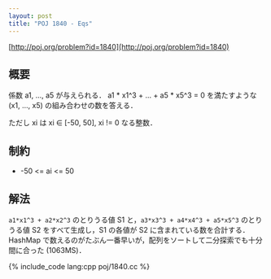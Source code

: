```yaml
---
layout: post
title: "POJ 1840 - Eqs"
---
```

[http://poj.org/problem?id=1840](http://poj.org/problem?id=1840)

## 概要
係数 a1, ..., a5 が与えられる．
    a1 * x1^3 + ... + a5 * x5^3 = 0
を満たすような (x1, ..., x5) の組み合わせの数を答える．

ただし xi は xi ∈ [-50, 50], xi != 0 なる整数．

## 制約
- -50 <= ai <= 50

## 解法
`a1*x1^3 + a2*x2^3` のとりうる値 S1 と，`a3*x3^3 + a4*x4^3 + a5*x5^3` のとりうる値 S2 をすべて生成し，S1 の各値が S2 に含まれている数を合計する．
HashMap で数えるのがたぶん一番早いが，配列をソートして二分探索でも十分間に合った (1063MS)．

{% include_code lang:cpp poj/1840.cc %}
